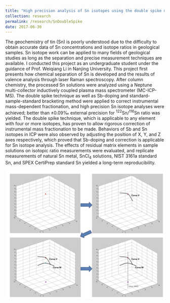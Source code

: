 ```yaml
---
title: "High precision analysis of Sn isotopes using the double spike method"
collection: research
permalink: /research/SnDoubleSpike
date: 2017-06-30
---
```


The geochemistry of tin (Sn) is poorly understood due to the difficulty to obtain accurate data of Sn concentrations and isotope ratios in geological samples. Sn isotope work can be applied to many fields of geological studies as long as the separation and precise measurement techniques are available. I conducted this project as an undergraduate student under the guidance of Prof. Weiqiang Li in Nanjing University. This project first presents how chemical separation of Sn is developed and the results of valence analysis through laser Raman spectroscopy. After column chemistry, the processed Sn solutions were analyzed using a Neptune multi-collector inductively coupled plasma mass spectrometer (MC-ICP-MS). The double spike technique as well as Sb-doping and standard-sample-standard bracketing method were applied to correct instrumental mass-dependent fractionation, and high precision Sn isotope analyses were achieved; better than ±0.09‰ external precision for <sup>122</sup>Sn/<sup>116</sup>Sn ratio was yielded. The double spike technique, which is applicable to any element with four or more isotopes, has proven to allow rigorous correction of instrumental mass fractionation to be made. Behaviors of Sb and Sn isotopes in ICP were also observed by adjusting the position of X, Y, and Z axes respectively, which proved that Sb-doping and correction is applicable for Sn isotope analysis. The effects of residual matrix elements in sample solutions on isotopic ratio measurements were evaluated, and replicate measurements of natural Sn metal, SnCl<sub>4</sub> solutions, NIST 3161a standard Sn, and SPEX CertiPrep standard Sn yielded a long-term reproducibility. 


![3D illustration of the double spike method](/files/Double_Spike_3D.jpg)
